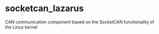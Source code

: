 # socketcan_lazarus
CAN communication component based on the SocketCAN functionality of the Linux kernel
